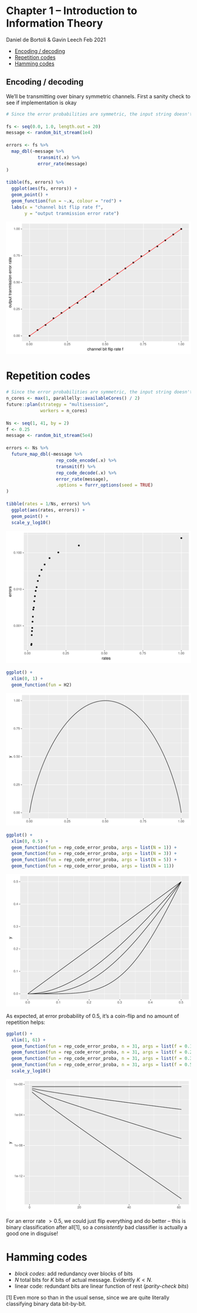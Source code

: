 Chapter 1 – Introduction to Information Theory
================
Daniel de Bortoli & Gavin Leech
Feb 2021

-   [Encoding / decoding](#encoding--decoding)
-   [Repetition codes](#repetition-codes)
-   [Hamming codes](#hamming-codes)

## Encoding / decoding

We’ll be transmitting over binary symmetric channels. First a sanity
check to see if implementation is okay

``` r
# Since the error probabilities are symmetric, the input string doesn't really matter

fs <- seq(0.0, 1.0, length.out = 20)
message <- random_bit_stream(1e4)

errors <- fs %>%
  map_dbl(~message %>%
            transmit(.x) %>%
            error_rate(message)
)

tibble(fs, errors) %>%
  ggplot(aes(fs, errors)) +
  geom_point() +
  geom_function(fun = ~.x, colour = "red") +
  labs(x = "channel bit flip rate f",
       y = "output tranmission error rate")
```

![](encoding_files/figure-gfm/encoding-1.svg)<!-- -->

# Repetition codes

``` r
# Since the error probabilities are symmetric, the input string doesn't really matter
n_cores <- max(1, parallelly::availableCores() / 2)
future::plan(strategy = "multisession",
             workers = n_cores)

Ns <- seq(1, 41, by = 2)
f <- 0.25
message <- random_bit_stream(5e4)

errors <- Ns %>%
  future_map_dbl(~message %>%
                   rep_code_encode(.x) %>%
                   transmit(f) %>%
                   rep_code_decode(.x) %>%
                   error_rate(message),
                   .options = furrr_options(seed = TRUE)
)

tibble(rates = 1/Ns, errors) %>%
  ggplot(aes(rates, errors)) +
  geom_point() +
  scale_y_log10()
```

![](encoding_files/figure-gfm/repetition%20codes-1.svg)<!-- -->

``` r
ggplot() +
  xlim(0, 1) +
  geom_function(fun = H2)
```

![](encoding_files/figure-gfm/unnamed-chunk-1-1.svg)<!-- -->

``` r
ggplot() +
  xlim(0, 0.5) +
  geom_function(fun = rep_code_error_proba, args = list(N = 1)) +
  geom_function(fun = rep_code_error_proba, args = list(N = 3)) +
  geom_function(fun = rep_code_error_proba, args = list(N = 5)) +
  geom_function(fun = rep_code_error_proba, args = list(N = 11))
```

![](encoding_files/figure-gfm/unnamed-chunk-2-1.svg)<!-- -->

As expected, at error probability of 0.5, it’s a coin-flip and no amount
of repetition helps:

``` r
ggplot() +
  xlim(1, 61) +
  geom_function(fun = rep_code_error_proba, n = 31, args = list(f = 0.1)) +
  geom_function(fun = rep_code_error_proba, n = 31, args = list(f = 0.2)) +
  geom_function(fun = rep_code_error_proba, n = 31, args = list(f = 0.3)) +
  geom_function(fun = rep_code_error_proba, n = 31, args = list(f = 0.5)) +
  scale_y_log10()
```

![](encoding_files/figure-gfm/unnamed-chunk-3-1.svg)<!-- -->

For an error rate  &gt; 0.5, we could just flip everything and do better
– this is binary classification after all[1], so a *consistently* bad
classifier is actually a good one in disguise!

# Hamming codes

-   *block codes*: add redundancy over blocks of bits
-   *N* total bits for *K* bits of actual message. Evidently
    *K* &lt; *N*.
-   linear code: redundant bits are linear function of rest
    (*parity-check bits*)

[1] Even more so than in the usual sense, since we are quite literally
classifying binary data bit-by-bit.

